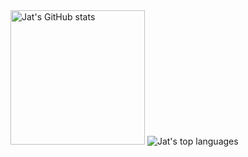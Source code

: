 <img src="https://github-readme-stats.vercel.app/api/?username=jat001&show_icons=true&include_all_commits=true&count_private=true&line_height=28&theme=material-palenight" alt="Jat's GitHub stats" height="215">
<img src="https://github-readme-stats.vercel.app/api/top-langs/?username=jat001&layout=compact&card_width=350&langs_count=10&theme=material-palenight" alt="Jat's top languages">

